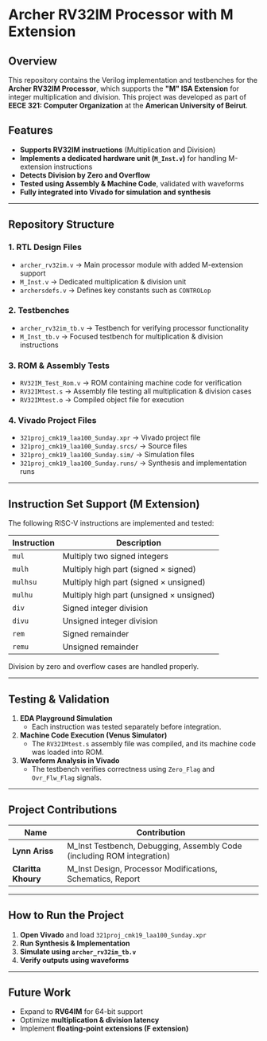 # **Archer RV32IM Processor with M Extension**  

## **Overview**  
This repository contains the Verilog implementation and testbenches for the **Archer RV32IM Processor**, which supports the **"M" ISA Extension** for integer multiplication and division. This project was developed as part of **EECE 321: Computer Organization** at the **American University of Beirut**.  

## **Features**  
- **Supports RV32IM instructions** (Multiplication and Division)  
- **Implements a dedicated hardware unit (`M_Inst.v`)** for handling M-extension instructions  
- **Detects Division by Zero and Overflow**  
- **Tested using Assembly & Machine Code**, validated with waveforms  
- **Fully integrated into Vivado for simulation and synthesis**  

---

## **Repository Structure**  

### **1. RTL Design Files**  
- `archer_rv32im.v` → Main processor module with added M-extension support  
- `M_Inst.v` → Dedicated multiplication & division unit  
- `archersdefs.v` → Defines key constants such as `CONTROLop`  

### **2. Testbenches**  
- `archer_rv32im_tb.v` → Testbench for verifying processor functionality  
- `M_Inst_tb.v` → Focused testbench for multiplication & division instructions  

### **3. ROM & Assembly Tests**  
- `RV32IM_Test_Rom.v` → ROM containing machine code for verification  
- `RV32IMtest.s` → Assembly file testing all multiplication & division cases  
- `RV32IMtest.o` → Compiled object file for execution  

### **4. Vivado Project Files**  
- `321proj_cmk19_laa100_Sunday.xpr` → Vivado project file  
- `321proj_cmk19_laa100_Sunday.srcs/` → Source files  
- `321proj_cmk19_laa100_Sunday.sim/` → Simulation files  
- `321proj_cmk19_laa100_Sunday.runs/` → Synthesis and implementation runs  

---

## **Instruction Set Support (M Extension)**  
The following RISC-V instructions are implemented and tested:  

| Instruction | Description |  
|------------|------------|  
| `mul` | Multiply two signed integers |  
| `mulh` | Multiply high part (signed × signed) |  
| `mulhsu` | Multiply high part (signed × unsigned) |  
| `mulhu` | Multiply high part (unsigned × unsigned) |  
| `div` | Signed integer division |  
| `divu` | Unsigned integer division |  
| `rem` | Signed remainder |  
| `remu` | Unsigned remainder |  

Division by zero and overflow cases are handled properly.

---

## **Testing & Validation**  
1. **EDA Playground Simulation**  
   - Each instruction was tested separately before integration.  
2. **Machine Code Execution (Venus Simulator)**  
   - The `RV32IMtest.s` assembly file was compiled, and its machine code was loaded into ROM.  
3. **Waveform Analysis in Vivado**  
   - The testbench verifies correctness using `Zero_Flag` and `Ovr_Flw_Flag` signals.  

---

## **Project Contributions**  
| Name | Contribution |  
|------|-------------|  
| **Lynn Ariss** | M_Inst Testbench, Debugging, Assembly Code (including ROM integration) |  
| **Claritta Khoury** | M_Inst Design, Processor Modifications, Schematics, Report |  

---

## **How to Run the Project**  
1. **Open Vivado** and load `321proj_cmk19_laa100_Sunday.xpr`  
2. **Run Synthesis & Implementation**  
3. **Simulate using `archer_rv32im_tb.v`**  
4. **Verify outputs using waveforms**  

---

## **Future Work**  
- Expand to **RV64IM** for 64-bit support  
- Optimize **multiplication & division latency**  
- Implement **floating-point extensions (F extension)**  

